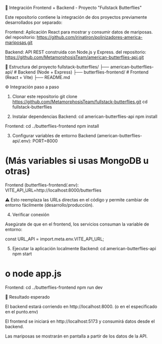 🧩 Integración Frontend + Backend - Proyecto "Fullstack Butterflies"

Este repositorio contiene la integración de dos proyectos previamente desarrollados por separado:

Frontend: Aplicación React para mostrar y consumir datos de mariposas.
del repositorio: https://github.com/irinatiron/polinizadores-america-mariposas.git

Backend: API REST construida con Node.js y Express.
del repositorio: https://github.com/MetamorphosisTeam/american-butterflies-api.git

📁 Estructura del proyecto
fullstack-butterflies/
├── american-butterflies-api/        # Backend (Node + Express)
├── butterflies-frontend/            # Frontend (React + Vite)
├── README.md

⚙️ Integración paso a paso
1. Clonar este repositorio
git clone https://github.com/MetamorphosisTeam/fullstack-butterflies.git
cd fullstack-butterflies

2. Instalar dependencias
Backend:
cd american-butterflies-api
npm install

Frontend:
cd ../butterflies-frontend
npm install

3. Configurar variables de entorno
Backend (american-butterflies-api/.env):
PORT=8000
# (Más variables si usas MongoDB u otras)

Frontend (butterflies-frontend/.env):
VITE_API_URL=http://localhost:8000/butterflies


⚠️ Esto reemplaza las URLs directas en el código y permite cambiar de entorno fácilmente (desarrollo/producción).

4. Verificar conexión

Asegúrate de que en el frontend, los servicios consuman la variable de entorno:

const URL_API = import.meta.env.VITE_API_URL;

5. Ejecutar la aplicación localmente
Backend:
cd american-butterflies-api
npm start
# o node app.js

Frontend:
cd ../butterflies-frontend
npm run dev

🧪 Resultado esperado

El backend estará corriendo en http://localhost:8000. (o en el especificado en el punto.env)

El frontend se iniciará en http://localhost:5173 y consumirá datos desde el backend.

Las mariposas se mostrarán en pantalla a partir de los datos de la API.
